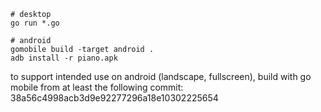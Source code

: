 ```
# desktop
go run *.go

# android
gomobile build -target android .
adb install -r piano.apk
```

to support intended use on android (landscape, fullscreen), build with go mobile from
at least the following commit: 38a56c4998acb3d9e92277296a18e10302225654